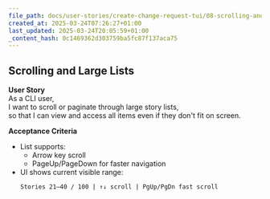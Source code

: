 ```yaml
---
file_path: docs/user-stories/create-change-request-tui/08-scrolling-and-large-lists.md
created_at: 2025-03-24T07:26:27+01:00
last_updated: 2025-03-24T20:05:59+01:00
_content_hash: 0c1469362d303759ba5fc87f137aca75
---
```


## Scrolling and Large Lists

**User Story**  
As a CLI user,  
I want to scroll or paginate through large story lists,  
so that I can view and access all items even if they don't fit on screen.

**Acceptance Criteria**
- List supports:
  - Arrow key scroll
  - PageUp/PageDown for faster navigation
- UI shows current visible range:
	```
	Stories 21–40 / 100 | ↑↓ scroll | PgUp/PgDn fast scroll
	```